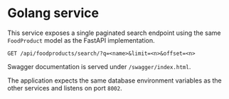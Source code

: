 # Golang service

This service exposes a single paginated search endpoint using the same
`FoodProduct` model as the FastAPI implementation.

```
GET /api/foodproducts/search/?q=<name>&limit=<n>&offset=<n>
```

Swagger documentation is served under `/swagger/index.html`.

The application expects the same database environment variables as the
other services and listens on port `8002`.
